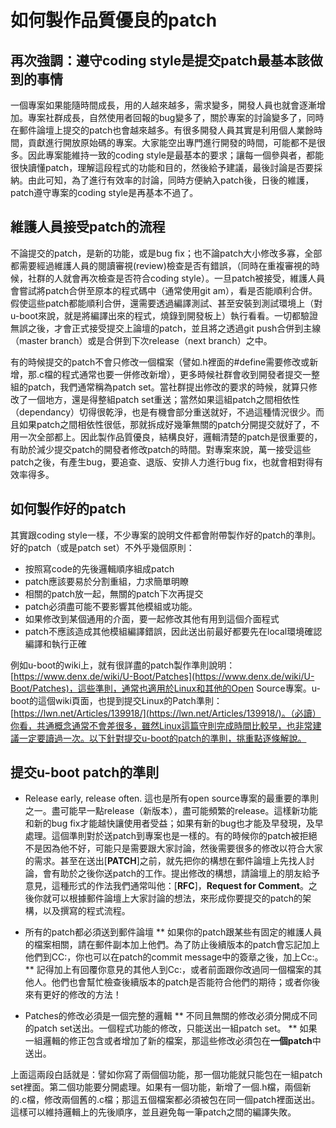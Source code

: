 # 如何製作品質優良的patch

## 再次強調：遵守coding style是提交patch最基本該做到的事情
一個專案如果能隨時間成長，用的人越來越多，需求變多，開發人員也就會逐漸增加。專案社群成長，自然使用者回報的bug變多了，關於專案的討論變多了，同時在郵件論壇上提交的patch也會越來越多。有很多開發人員其實是利用個人業餘時間，貢獻進行開放原始碼的專案。大家能空出專門進行開發的時間，可能都不是很多。因此專案能維持一致的coding style是最基本的要求；讓每一個參與者，都能很快讀懂patch，理解這段程式的功能和目的，然後給予建議，最後討論是否要採納。由此可知，為了進行有效率的討論，同時方便納入patch後，日後的維護，patch遵守專案的coding style是再基本不過了。

## 維護人員接受patch的流程
不論提交的patch，是新的功能，或是bug fix；也不論patch大小修改多寡，全部都需要經過維護人員的閱讀審視(review)檢查是否有錯誤，（同時在重複審視的時候，社群的人就會再次檢查是否符合coding style）。一旦patch被接受，維護人員會嘗試將patch合併至原本的程式碼中（通常使用git am），看是否能順利合併。假使這些patch都能順利合併，還需要透過編譯測試、甚至安裝到測試環境上（對u-boot來說，就是將編譯出來的程式，燒錄到開發板上）執行看看。一切都驗證無誤之後，才會正式接受提交上論壇的patch，並且將之透過git push合併到主線（master branch）或是合併到下次release（next branch）之中。

有的時候提交的patch不會只修改一個檔案（譬如.h裡面的#define需要修改或新增，那.c檔的程式通常也要一併修改新增），更多時候社群會收到開發者提交一整組的patch，我們通常稱為patch set。當社群提出修改的要求的時候，就算只修改了一個地方，還是得整組patch set重送；當然如果這組patch之間相依性（dependancy）切得很乾淨，也是有機會部分重送就好，不過這種情況很少。而且如果patch之間相依性很低，那就拆成好幾筆無關的patch分開提交就好了，不用一次全部都上。因此製作品質優良，結構良好，邏輯清楚的patch是很重要的，有助於減少提交patch的開發者修改patch的時間。對專案來說，萬一接受這些patch之後，有產生bug，要追查、退版、安排人力進行bug fix，也就會相對得有效率得多。

## 如何製作好的patch

其實跟coding style一樣，不少專案的說明文件都會附帶製作好的patch的準則。好的patch（或是patch set）不外乎幾個原則：
* 按照寫code的先後邏輯順序組成patch
* patch應該要易於分割重組，力求簡單明瞭
* 相關的patch放一起，無關的patch下次再提交
* patch必須盡可能不要影響其他模組或功能。
* 如果修改到某個通用的介面，要一起修改其他有用到這個介面程式
* patch不應該造成其他模組編譯錯誤，因此送出前最好都要先在local環境確認編譯和執行正確

例如u-boot的wiki上，就有很詳盡的patch製作準則說明：[https://www.denx.de/wiki/U-Boot/Patches](https://www.denx.de/wiki/U-Boot/Patches)，這些準則，通常也適用於Linux和其他的Open Source專案。u-boot的這個wiki頁面，也提到提交Linux的Patch準則：[https://lwn.net/Articles/139918/](https://lwn.net/Articles/139918/)。（必讀）你看，共通概念通常不會差很多，雖然Linux這篇守則完成時間比較早，也非常建議一定要讀過一次。以下針對提交u-boot的patch的準則，挑重點逐條解說。

## 提交u-boot patch的準則

* Release early, release often. 這也是所有open source專案的最重要的準則之一。盡可能早一點release（新版本），盡可能頻繁的release。這樣新功能和新的bug fix才能越快讓使用者受益；如果有新的bug也才能及早發現，及早處理。這個準則對於送patch到專案也是一樣的。有的時候你的patch被拒絕不是因為他不好，可能只是需要跟大家討論，然後需要很多的修改以符合大家的需求。甚至在送出[**PATCH**]之前，就先把你的構想在郵件論壇上先找人討論，會有助於之後你送patch的工作。提出修改的構想，請論壇上的朋友給予意見，這種形式的作法我們通常叫他：[**RFC**]，**Request for Comment**。之後你就可以根據郵件論壇上大家討論的想法，來形成你要提交的patch的架構，以及撰寫的程式流程。

* 所有的patch都必須送到郵件論壇
** 如果你的patch跟某些有固定的維護人員的檔案相關，請在郵件副本加上他們。為了防止後續版本的patch會忘記加上他們到CC:，你也可以在patch的commit message中的簽章之後，加上Cc:。
** 記得加上有回覆你意見的其他人到Cc:，或者前面跟你改過同一個檔案的其他人。他們也會幫忙檢查後續版本的patch是否能符合他們的期待；或者你後來有更好的修改的方法！

* Patches的修改必須是一個完整的邏輯
** 不同且無關的修改必須分開成不同的patch set送出。一個程式功能的修改，只能送出一組patch set。
** 如果一組邏輯的修正包含或者增加了新的檔案，那這些修改必須包在**一個patch**中送出。

上面這兩段白話就是：譬如你寫了兩個個功能，那一個功能就只能包在一組patch set裡面。第二個功能要分開處理。如果有一個功能，新增了一個.h檔，兩個新的.c檔，修改兩個舊的.c檔；那這五個檔案都必須被包在同一個patch裡面送出。這樣可以維持邏輯上的先後順序，並且避免每一筆patch之間的編譯失敗。